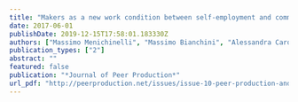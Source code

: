 ```yaml
---
title: "Makers as a new work condition between self-employment and community peer-production. Insights from a survey on Makers in Italy"
date: 2017-06-01
publishDate: 2019-12-15T17:58:01.183330Z
authors: ["Massimo Menichinelli", "Massimo Bianchini", "Alessandra Carosi", "Stefano Maffei"]
publication_types: ["2"]
abstract: ""
featured: false
publication: "*Journal of Peer Production*"
url_pdf: "http://peerproduction.net/issues/issue-10-peer-production-and-work/peer-reviewed-papers/makers-as-a-new-work-condition-between-self-employment-and-community-peer-production-insights-from-a-survey-on-makers-in-italy/"
---
```


